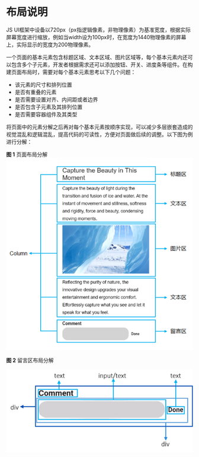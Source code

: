 # 布局说明<a name="ZH-CN_TOPIC_0000001063230905"></a>

JS UI框架中设备以720px（px指逻辑像素，非物理像素）为基准宽度，根据实际屏幕宽度进行缩放，例如当width设为100px时，在宽度为1440物理像素的屏幕上，实际显示的宽度为200物理像素。

一个页面的基本元素包含标题区域、文本区域、图片区域等，每个基本元素内还可以包含多个子元素，开发者根据需求还可以添加按钮、开关、进度条等组件。在构建页面布局时，需要对每个基本元素思考以下几个问题：

-   该元素的尺寸和排列位置
-   是否有重叠的元素
-   是否需要设置对齐、内间距或者边界
-   是否包含子元素及其排列位置
-   是否需要容器组件及其类型

将页面中的元素分解之后再对每个基本元素按顺序实现，可以减少多层嵌套造成的视觉混乱和逻辑混乱，提高代码的可读性，方便对页面做后续的调整。以下图为例进行分解：

**图 1**  页面布局分解<a name="fig11335192315417"></a>  
![](figures/页面布局分解.png "页面布局分解")

**图 2**  留言区布局分解<a name="fig186911810182717"></a>  


![](figures/图片3.png)

